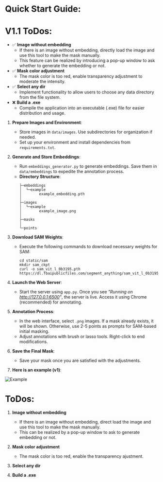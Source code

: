 # **Quick Start Guide**:

# **V1.1 ToDos**:
- ✅ **Image without embedding**
  - If there is an image without embedding, directly load the image and use this tool to make the mask manually.
  - This feature can be realized by introducing a pop-up window to ask whether to generate the embedding or not.
- ✅ **Mask color adjustment**
  - The mask color is too red, enable transparency adjustment to moderate the intensity.
- ✅ **Select any dir**
  - Implement functionality to allow users to choose any data directory from the file system.
- ❌ **Build a .exe**
  - Compile the application into an executable (.exe) file for easier distribution and usage.


1. **Prepare Images and Environment**:
   - Store images in `data/images`. Use subdirectories for organization if needed.
   - Set up your environment and install dependencies from `requirements.txt`.

2. **Generate and Store Embeddings**:
   - Run `embeddings_generator.py` to generate embeddings. Save them in `data/embeddings` to expedite the annotation process.
   - **Directory Structure**:
     ```
     ├─embeddings
     │  └─example
     │        example_embedding.pth
     │
     ├─images
     │  └─example
     │        example_image.png
     │
     ├─masks
     │
     └─points
     ```

3. **Download SAM Weights**:
   - Execute the following commands to download necessary weights for SAM:
     ```
     cd static/sam
     mkdir sam_ckpt
     curl -o sam_vit_l_0b3195.pth https://dl.fbaipublicfiles.com/segment_anything/sam_vit_l_0b3195.pth
     ```

4. **Launch the Web Server**:
   - Start the server using `app.py`. Once you see *"Running on http://127.0.0.1:6500"*, the server is live. Access it using Chrome (recommended) for annotating.

5. **Annotation Process**:
   - In the web interface, select `.png` images. If a mask already exists, it will be shown. Otherwise, use 2-5 points as prompts for SAM-based initial masking.
   - Adjust annotations with brush or lasso tools. Right-click to end modifications.

6. **Save the Final Mask**:
   - Save your mask once you are satisfied with the adjustments.  

7. **Here is an example (v1)**:  

<img src="static/images/example.gif" alt="Example">

# **ToDos**:
1. **Image without embedding**
   - If there is an image without embedding, direct load the image and use this tool to make the mask manually.
   - This can be realized by a pop-up window to ask to generate embedding or not.
2. **Mask color adjustment**
    - The mask color is too red, enable the transparency ajustment.
3. **Select any dir**

4. **Build a .exe**